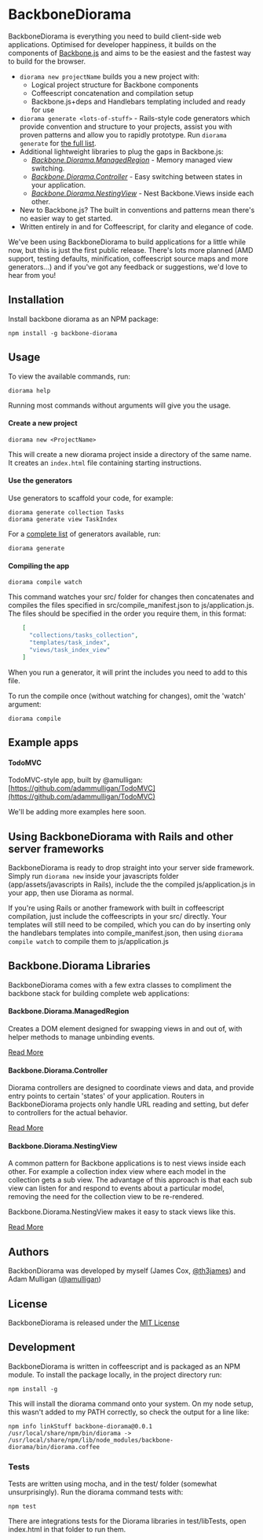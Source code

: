 # BackboneDiorama

BackboneDiorama is everything you need to build client-side web applications.
Optimised for developer happiness, it builds on the components of [Backbone.js](http://backbonejs.org)
and aims to be the easiest and the fastest way to build for the browser.

* `diorama new projectName` builds you a new project with:
  * Logical project structure for Backbone components
  * Coffeescript concatenation and compilation setup
  * Backbone.js+deps and Handlebars templating included and ready for use
* `diorama generate <lots-of-stuff>` - Rails-style code generators which provide convention and structure to your projects, assist you with proven patterns and allow you to rapidly prototype. Run `diorama generate` for [the full list](src/commands/generators#backbonediorama-generators).
* Additional lightweight libraries to plug the gaps in Backbone.js:
  * [*Backbone.Diorama.ManagedRegion*](src/lib/diorama_managed_region.md) - Memory managed view switching.
  * [*Backbone.Diorama.Controller*](src/lib/diorama_controller.md) - Easy switching between states in your application.
  * [*Backbone.Diorama.NestingView*](src/lib/diorama_nesting_view.md) - Nest Backbone.Views inside each other.
* New to Backbone.js? The built in conventions and patterns mean there's no easier way to get started.
* Written entirely in and for Coffeescript, for clarity and elegance of code.

We've been using BackboneDiorama to build applications for a little while now,
but this is just the first public release. There's lots more planned (AMD
support, testing defaults, minification, coffeescript source maps and more
generators...) and if you've got any feedback or suggestions, we'd love to hear
from you!

## Installation
Install backbone diorama as an NPM package:

    npm install -g backbone-diorama

## Usage

To view the available commands, run:

    diorama help

Running most commands without arguments will give you the usage.

#### Create a new project

    diorama new <ProjectName>

This will create a new diorama project inside a directory of the same
name. It creates an `index.html` file containing starting instructions.

#### Use the generators

Use generators to scaffold your code, for example:

    diorama generate collection Tasks
    diorama generate view TaskIndex

For a [complete list](src/commands/generators) of generators
available, run:

    diorama generate

#### Compiling the app

    diorama compile watch

This command watches your src/ folder for changes then concatenates and
compiles the files specified in src/compile_manifest.json to js/application.js.
The files should be specified in the order you require them, in this format:

```json
    [
      "collections/tasks_collection",
      "templates/task_index",
      "views/task_index_view"
    ]
```

When you run a generator, it will print the includes you need to add to this
file.

To run the compile once (without watching for changes), omit the 'watch'
argument:

    diorama compile

## Example apps

#### TodoMVC
TodoMVC-style app, built by @amulligan:
[https://github.com/adammulligan/TodoMVC](https://github.com/adammulligan/TodoMVC)

We'll be adding more examples here soon.

## Using BackboneDiorama with Rails and other server frameworks

BackboneDiorama is ready to drop straight into your server side framework.
Simply run `diorama new` inside your javascripts folder (app/assets/javascripts
in Rails), include the the compiled js/application.js in your app, then use
Diorama as normal.

If you're using Rails or another framework with built in coffeescript
compilation, just include the coffeescripts in your src/ directly. Your
templates will still need to be compiled, which you can do by inserting only
the handlebars templates into compile_manifest.json, then using `diorama
compile watch` to compile them to js/application.js

## Backbone.Diorama Libraries

BackboneDiorama comes with a few extra classes to compliment the
backbone stack for building complete web applications:

#### Backbone.Diorama.ManagedRegion

Creates a DOM element designed for swapping views in and out of, with
helper methods to manage unbinding events.

[Read More](src/lib/diorama_managed_region.md)

#### Backbone.Diorama.Controller

Diorama controllers are designed to coordinate views and data, and
provide entry points to certain 'states' of your application.
Routers in BackboneDiorama projects only handle URL reading and
setting, but defer to controllers for the actual behavior.

[Read More](src/lib/diorama_controller.md)

#### Backbone.Diorama.NestingView

A common pattern for Backbone applications is to nest views inside each
other. For example a collection index view where each model in the
collection gets a sub view. The advantage of this approach is that each
sub view can listen for and respond to events about a particular model,
removing the need for the collection view to be re-rendered.

Backbone.Diorama.NestingView makes it easy to stack views like this.

[Read More](src/lib/diorama_nesting_view.md)

## Authors

BackbonDiorama was developed by myself (James Cox,
[@th3james](https://twitter.com/th3james)) and Adam Mulligan
([@amulligan](https://twitter.com/amulligan))

## License

BackboneDiorama is released under the [MIT License](http://opensource.org/licenses/MIT)

## Development

BackboneDiorama is written in coffeescript and is packaged as an NPM
module. To install the package locally, in the project directory run:

    npm install -g

This will install the diorama command onto your system. On my node
setup, this wasn't added to my PATH correctly, so check the output for a
line like:

    npm info linkStuff backbone-diorama@0.0.1
    /usr/local/share/npm/bin/diorama -> /usr/local/share/npm/lib/node_modules/backbone-diorama/bin/diorama.coffee

### Tests

Tests are written using mocha, and in the test/ folder (somewhat
unsurprisingly). Run the diorama command tests with:

    npm test

There are integrations tests for the Diorama libraries in test/libTests, open
index.html in that folder to run them.
